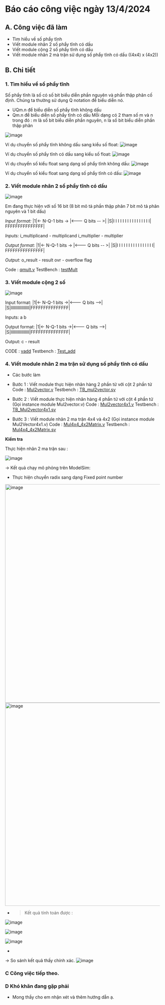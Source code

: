 # Báo cáo công việc ngày 13/4/2024
## A. Công việc đã làm
- Tìm hiểu về số phẩy tĩnh
- Viết module nhân 2 số phẩy tĩnh có dấu
- Viết module cộng 2 số phẩy tĩnh có dấu
- Viết module nhân 2 mà trận sử dụng số phẩy tĩnh có dấu ((4x4) x (4x2))
## B. Chi tiết

### 1. Tìm hiểu về số phẩy tĩnh

Số phẩy tĩnh là số có số bit biểu diễn phần nguyên và phần thập phân cố định.
Chúng ta thường sử dụng Q notation để biểu diễn nó.
- UQm.n để biểu diễn số phẩy tĩnh không dấu
- Qm.n để biểu diễn số phẩy tĩnh có dấu
Mỗi dạng có 2 tham số m và n trong đó : m là số bit biểu diễn phần nguyên, n là số bit biểu diễn phần thập phân

![image](https://github.com/LongVu2003/FPGA/assets/128148954/9d3212c2-9116-4a5a-a3e9-119c24613eee)

Ví dụ chuyển số phẩy tĩnh không dấu sang kiểu số float:
![image](https://github.com/LongVu2003/FPGA/assets/128148954/73a28277-0c83-4ec6-aa3a-fccc1c88fd22)

Ví dụ chuyển số phẩy tĩnh có dấu sang kiểu số float:
![image](https://github.com/LongVu2003/FPGA/assets/128148954/35acabe6-776a-4ef1-83eb-bcfd19dc8154)

Ví dụ chuyển số kiểu float sang dạng số phẩy tĩnh không dấu:
![image](https://github.com/LongVu2003/FPGA/assets/128148954/7996b1de-4bbf-45f6-bd2a-fe6848722856)

Ví dụ chuyển số kiểu float sang dạng số phẩy tĩnh có dấu:
![image](https://github.com/LongVu2003/FPGA/assets/128148954/834c49ce-f920-4944-a6a4-caf7e14bfa95)

### 2. Viết module nhân 2 số phẩy tĩnh có dấu

![image](https://github.com/LongVu2003/FPGA/assets/128148954/3d92c9a8-b44d-4e63-a407-191b75bec945)

Em đang thực hiện với số 16 bit (8 bit mô tả phần thập phân 7 bit mô tả phân nguyên và 1 bit dấu)

_Input format:_ 
|1|<- N-Q-1 bits   ->  |<--- Q bits -- >|
|S|I I I I I I I I I I I I l I I I| FFFFFFFFFFFFFFF|

_Inputs:_
     i_multiplicand - multiplicand
	 i_multiplier   - multiplier

_Output format:_
|1|<- N-Q-1 bits   ->  |<--- Q bits -- >|
|S|I I I I I I I I I I I I l I I I| FFFFFFFFFFFFFFF|

_Output:_
     o_result - result
	 ovr      - overflow flag

Code : [qmult.v](https://github.com/LongVu2003/FPGA/blob/main/NhatKyCongViec/240413/Project/RTL/qmult.v)
TestBench : [testMult](https://github.com/LongVu2003/FPGA/blob/main/NhatKyCongViec/240413/Project/RTL/Test_mult.v)

### 3. Viết module cộng 2 số 

![image](https://github.com/LongVu2003/FPGA/assets/128148954/a0c1d7e5-37ca-47db-882c-d926a41c13e1)

Input format: 
|1|<- N-Q-1 bits ->|<--- Q bits -->|
|S|IIIIIIIIIIIIIIII|FFFFFFFFFFFFFFF|

Inputs:
     a 
     b 

Output format:
|1|<- N-Q-1 bits ->|<--- Q bits -->|
|S|IIIIIIIIIIIIIIII|FFFFFFFFFFFFFFF|

Output:
     c - result


CODE : [vadd](https://github.com/LongVu2003/FPGA/blob/main/NhatKyCongViec/240413/Project/RTL/vadd.v)
Testbench : [Test_add](https://github.com/LongVu2003/FPGA/blob/main/NhatKyCongViec/240413/Project/RTL/Test_add.v)

### 4. Viết module nhân 2 ma trận sử dụng số phẩy tĩnh có dấu

- Các bước làm
- Bước 1 : Viết module thực hiện nhân  hàng 2 phần tử với cột 2 phần tử
Code : [Mul2vector.v](https://github.com/LongVu2003/FPGA/blob/main/NhatKyCongViec/240413/Project/RTL/Mul2vector.v)
Testbench : [TB_mul2vector.sv](https://github.com/LongVu2003/FPGA/blob/main/NhatKyCongViec/240413/Project/RTL/tb_mul2vector.v)

- Bước 2 : Viết module thực hiện nhân hàng 4 phần tử với cột 4 phần tử (Gọi instance module Mul2vector.v)
 Code : [Mul2vector4x1.v](https://github.com/LongVu2003/FPGA/blob/main/NhatKyCongViec/240413/Project/RTL/Mul2vector4x1.v)
 Testbench : [TB_Mul2vector4x1.sv](https://github.com/LongVu2003/FPGA/blob/main/NhatKyCongViec/240413/Project/RTL/TB_Mul2vector4x1.sv)

- Bước 3 : Viết module nhân 2 ma trận 4x4 và 4x2 (Gọi instance module Mul2Vector4x1.v)
Code : [Mul4x4_4x2Matrix.v](https://github.com/LongVu2003/FPGA/blob/main/NhatKyCongViec/240413/Project/RTL/Mul4x4_4x2matrix.v)
Testbench : [Mul4x4_4x2Matrix.sv](https://github.com/LongVu2003/FPGA/blob/main/NhatKyCongViec/240413/Project/RTL/TB_Mul4x4_4x2matrix.sv)

**Kiểm tra** 

Thực hiện nhân 2 ma trận sau :

![image](https://github.com/LongVu2003/FPGA/assets/128148954/e00afe79-a66a-4c62-9ce9-2ad38cafee20)

 -> Kết quả chạy mô phỏng trên ModelSim:

- Thực hiện chuyển radix sang dạng Fixed point number

<img width="710" alt="image" src="https://github.com/LongVu2003/FPGA/assets/128148954/0f5b1c74-513f-487f-8f7f-583c465880e4">

<img width="660" alt="image" src="https://github.com/LongVu2003/FPGA/assets/128148954/253ecff0-dc38-4f3f-8496-89a24f615597">

- > Kết quả tính toán được : 

![image](https://github.com/LongVu2003/FPGA/assets/128148954/1486230c-495f-4277-84ea-76220308b516)

![image](https://github.com/LongVu2003/FPGA/assets/128148954/b10ee216-4567-4dbb-942e-1ea80c811f45)

![image](https://github.com/LongVu2003/FPGA/assets/128148954/23b76027-a47c-4be8-aee8-c7bbabd0b900)

- 
-> So sánh kết quả thấy chính xác.
![image](https://github.com/LongVu2003/FPGA/assets/128148954/d8f6ed2b-1d33-4155-8eb1-ae4f211bef7d)


### C Công việc tiếp theo.
### D Khó khăn đang gặp phải
- Mong thầy cho em nhận xét và thêm hướng dẫn ạ.
